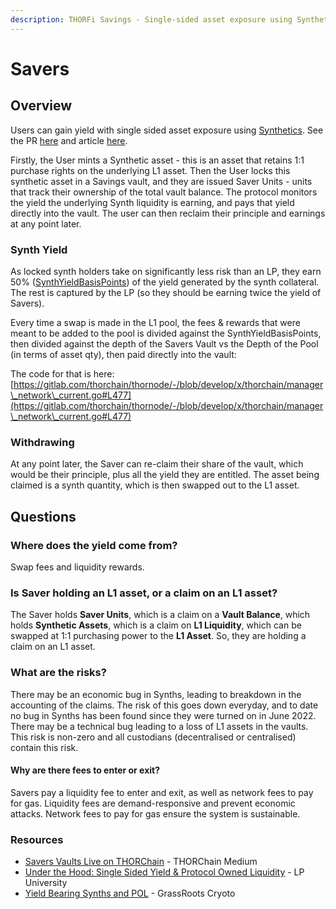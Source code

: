 ```yaml
---
description: THORFi Savings - Single-sided asset exposure using Synthetics
---
```


# Savers

## Overview

Users can gain yield with single sided asset exposure using [Synthetics](synthetic-asset-model.md). See the PR [here](https://gitlab.com/thorchain/thornode/-/issues/1342) and article [here](https://medium.com/thorchain/thorchain-savers-vaults-fc3f086b4057).

Firstly, the User mints a Synthetic asset - this is an asset that retains 1:1 purchase rights on the underlying L1 asset. Then the User locks this synthetic asset in a Savings vault, and they are issued Saver Units - units that track their ownership of the total vault balance. The protocol monitors the yield the underlying Synth liquidity is earning, and pays that yield directly into the vault. The user can then reclaim their principle and earnings at any point later.

### Synth Yield

As locked synth holders take on significantly less risk than an LP, they earn 50% ([SynthYieldBasisPoints](../how-it-works/constants-and-mimir.md)) of the yield generated by the synth collateral. The rest is captured by the LP (so they should be earning twice the yield of Savers).

Every time a swap is made in the L1 pool, the fees & rewards that were meant to be added to the pool is divided against the SynthYieldBasisPoints, then divided against the depth of the Savers Vault vs the Depth of the Pool (in terms of asset qty), then paid directly into the vault:

The code for that is here:\
[https://gitlab.com/thorchain/thornode/-/blob/develop/x/thorchain/manager\_network\_current.go#L477](https://gitlab.com/thorchain/thornode/-/blob/develop/x/thorchain/manager\_network\_current.go#L477)

### Withdrawing

At any point later, the Saver can re-claim their share of the vault, which would be their principle, plus all the yield they are entitled. The asset being claimed is a synth quantity, which is then swapped out to the L1 asset.

## Questions

### Where does the yield come from?

Swap fees and liquidity rewards.

### Is Saver holding an L1 asset, or a claim on an L1 asset?

The Saver holds **Saver Units**, which is a claim on a **Vault Balance**, which holds **Synthetic Assets**, which is a claim on **L1 Liquidity**, which can be swapped at 1:1 purchasing power to the **L1 Asset**. So, they are holding a claim on an L1 asset.

### What are the risks?

There may be an economic bug in Synths, leading to breakdown in the accounting of the claims. The risk of this goes down everyday, and to date no bug in Synths has been found since they were turned on in June 2022. There may be a technical bug leading to a loss of L1 assets in the vaults. This risk is non-zero and all custodians (decentralised or centralised) contain this risk.

#### Why are there fees to enter or exit?

Savers pay a liquidity fee to enter and exit, as well as network fees to pay for gas. Liquidity fees are demand-responsive and prevent economic attacks. Network fees to pay for gas ensure the system is sustainable.

### Resources

* [Savers Vaults Live on THORChain](https://medium.com/thorchain/thorchain-savers-vaults-fc3f086b4057) - THORChain Medium
* [Under the Hood: Single Sided Yield & Protocol Owned Liquidity](https://crypto-university.medium.com/under-the-hood-single-sided-yield-protocol-owned-liquidity-a5ef725a5d7a) - LP University
* [Yield Bearing Synths and POL](https://www.youtube.com/watch?v=Up2-arSzH5k) - GrassRoots Cryoto
